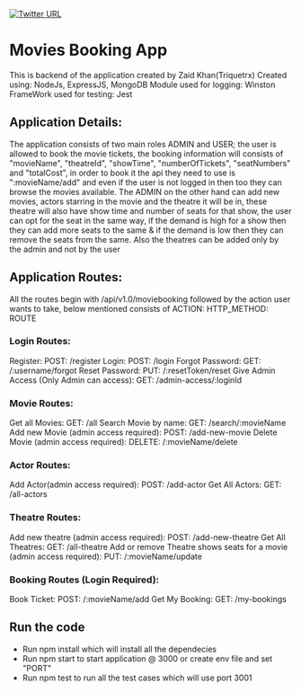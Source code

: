 [![Twitter URL](https://img.shields.io/twitter/url/https/twitter.com/bukotsunikki.svg?style=social&label=Follow%20%40triquetrx)](https://twitter.com/triquetrx)

# Movies Booking App

This is backend of the application created by Zaid Khan(Triquetrx)
Created using: NodeJs, ExpressJS, MongoDB
Module used for logging: Winston
FrameWork used for testing: Jest

## Application Details:

The application consists of two main roles ADMIN and USER; the user is allowed to book the movie tickets, the booking information will consists of "movieName", "theatreId", "showTime", "numberOfTickets", "seatNumbers" and "totalCost", in order to book it the api they need to use is ":movieName/add" and even if the user is not logged in then too they can browse the movies available.
The ADMIN on the other hand can add new movies, actors starring in the movie and the theatre it will be in, these theatre will also have show time and number of seats for that show, the user can opt for the seat in the same way, if the demand is high for a show then they can add more seats to the same & if the demand is low then they can remove the seats from the same. Also the theatres can be added only by the admin and not by the user

## Application Routes:

All the routes begin with /api/v1.0/moviebooking followed by the action user wants to take, below mentioned consists of ACTION: HTTP_METHOD: ROUTE

### Login Routes:

Register: POST: /register
Login: POST: /login
Forgot Password: GET: /:username/forgot
Reset Password: PUT: /:resetToken/reset
Give Admin Access (Only Admin can access): GET: /admin-access/:loginId

### Movie Routes:

Get all Movies: GET: /all
Search Movie by name: GET: /search/:movieName
Add new Movie (admin access required): POST: /add-new-movie
Delete Movie (admin access required): DELETE: /:movieName/delete

### Actor Routes:

Add Actor(admin access required): POST: /add-actor
Get All Actors: GET: /all-actors

### Theatre Routes:

Add new theatre (admin access required): POST: /add-new-theatre
Get All Theatres: GET: /all-theatre
Add or remove Theatre shows seats for a movie (admin access required): PUT: /:movieName/update

### Booking Routes (Login Required):

Book Ticket: POST: /:movieName/add
Get My Booking: GET: /my-bookings

## Run the code

- Run npm install which will install all the dependecies
- Run npm start to start application @ 3000 or create env file and set "PORT"
- Run npm test to run all the test cases which will use port 3001
